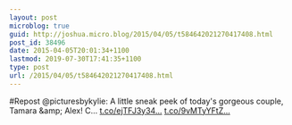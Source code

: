 ```yaml
---
layout: post
microblog: true
guid: http://joshua.micro.blog/2015/04/05/t584642021270417408.html
post_id: 38496
date: 2015-04-05T20:01:34+1100
lastmod: 2019-07-30T17:41:35+1100
type: post
url: /2015/04/05/t584642021270417408.html
---
```

#Repost @picturesbykylie: A little sneak peek of today's gorgeous couple, Tamara &amp;amp; Alex! C… [t.co/ejTFJ3y34...](http://t.co/ejTFJ3y34K) [t.co/9vMTyYFtZ...](http://t.co/9vMTyYFtZ8)
